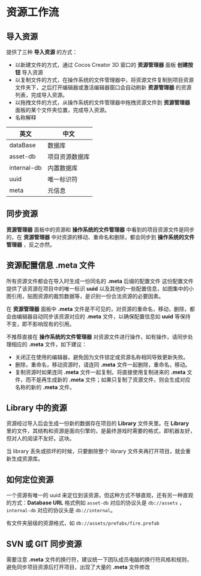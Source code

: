 # 资源工作流

## 导入资源

提供了三种 **导入资源** 的方式：

 - 以新建文件的方式，通过 Cocos Creator 3D 窗口的 **资源管理器** 面板 **创建按钮** 导入资源
 - 以复制文件的方式，在操作系统的文件管理器中，将资源文件复制到项目资源文件夹下，之后打开编辑器或激活编辑器窗口会自动刷新 **资源管理器** 的资源列表，完成导入资源。
 - 以拖拽文件的方式，从操作系统的文件管理器中拖拽资源文件到 **资源管理器** 面板的某个文件夹位置，完成导入资源。
 - 名称解释

| 英文 | 中文 |
| --- | --- |
| dataBase | 数据库 |
| asset-db | 项目资源数据库 |
| internal-db | 内置数据库 |
| uuid | 唯一标识符 |
| meta | 元信息 |

## 同步资源

 **资源管理器** 面板中的资源和 **操作系统的文件管理器** 中看到的项目资源文件是同步的，在 **资源管理器** 中对资源的移动、重命名和删除，都会同步到 **操作系统的文件管理器** ，反之亦然。

## 资源配置信息 .meta 文件

所有资源文件都会在导入时生成一份同名的 **.meta** 后缀的配置文件 这份配置文件提供了该资源在项目中的唯一标识 **uuid** 以及其他的一些配置信息，如图集中的小图引用，贴图资源的裁剪数据等，是识别一份合法资源的必要因素。

在 **资源管理器** 面板中 **.meta** 文件是不可见的，对资源的重命名，移动，删除，都会由编辑器自动同步该资源对应的 **.meta** 文件，以确保配置信息如 **uuid** 等保持不变，即不影响现有的引用。

不推荐直接在 **操作系统的文件管理器** 对资源文件进行操作，如有操作，请同步处理相应的 **.meta** 文件，如下建议：

- 关闭正在使用的编辑器，避免因为文件锁定或资源名称相同导致更新失败。
- 删除，重命名，移动资源时，请连同 **.meta** 文件一起删除，重命名，移动。
- 复制资源时如果连同 **.meta** 文件一起复制，将直接使用复制进来的 **.meta** 文件，而不是再生成新的  **.meta** 文件；如果只复制了资源文件，则会生成对应名称的新的  **.meta** 文件。

## Library 中的资源

资源经过导入后会生成一份新的数据存在项目的 **Library** 文件夹里。在 **Library** 里的文件，其结构和资源是面向引擎的，是最终游戏时需要的格式，即机器友好，但对人的阅读不友好。这块。

当 library 丢失或损坏的时候，只要删除整个 library 文件夹再打开项目，就会重新生成资源库。

## 如何定位资源

一个资源有唯一的 uuid 来定位到该资源，但这种方式不够直观，还有另一种直观的方式：**Database URL** 格式例如 `asset-db` 对应的协议头是 `db://assets` ，`internal-db` 对应的协议头是 `db://internal`。

有文件夹层级的资源格式，如 `db://assets/prefabs/fire.prefab`

##  SVN 或 GIT 同步资源

需要注意 **.meta** 文件的换行符，建议统一下团队成员电脑的换行符风格和规则，避免同步项目资源后打开项目，出现了大量的 **.meta** 文件修改

